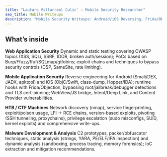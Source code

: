 ```yaml
---
title: "Lautaro Villarreal Culic' — Mobile Security Researcher"
seo_title: Mobile Writeups
description: "Mobile Security Writeups: Android/iOS Reversing, Frida/Objection, WebView/Intents/Providers abuse, Deep Links, IDORs, Smali, SSL pinning."
---
```


## What’s inside
**Web Application Security** Dynamic and static testing covering OWASP topics (XSS, SQLi, SSRF, IDOR, broken auth/session); PoCs based on Burp/Ffuzz/ffuf/SQLmap/gtfobins; exploit chains and techniques to bypass security controls (CSP, SameSite, rate limiting).

**Mobile Application Security** Reverse engineering for Android (Smali/DEX, JADX, apktool) and iOS (ObjC/Swift, class-dump, Hopper/IDA); runtime hooks with Frida/Objection, bypassing root/jailbreak/debugger detections and TLS cert-pinning; WebView/JS bridge, Intent/Deep Link, and Content Provider vulnerabilities.

**HTB / CTF Machines** Network discovery (nmap), service fingerprinting, exploit/poison usage, LFI → RCE chains, version-based exploits, pivoting (SSH tunneling, proxychains), privilege escalation (sudo misconfigs, SUID, kernel exploits) and comprehensive write-ups.

**Malware Development & Analysis** C2 prototypes, packer/obfuscator techniques, static analysis (strings, YARA, PE/ELF/IPA inspection) and dynamic analysis (sandboxing, process tracing, memory forensics); IoC extraction and mitigation recommendations.
